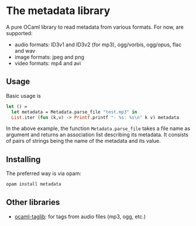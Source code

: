 The metadata library
====================

A pure OCaml library to read metadata from various formats. For now, are
supported:

- audio formats: ID3v1 and ID3v2 (for mp3), ogg/vorbis, ogg/opus, flac and wav
- image formats: jpeg and png
- video formats: mp4 and avi

Usage
-----

Basic usage is

```ocaml
let () =
  let metadata = Metadata.parse_file "test.mp3" in
  List.iter (fun (k,v) -> Printf.printf "- %s: %s\n" k v) metadata
```

In the above example, the function `Metadata.parse_file` takes a file name as
argument and returns an association list describing its metadata. It consists of
pairs of strings being the name of the metadata and its value.

Installing
----------

The preferred way is via opam:

```bash
opam install metadata
```

Other libraries
---------------

- [ocaml-taglib](https://github.com/savonet/ocaml-taglib): for tags from audio
  files (mp3, ogg, etc.)
